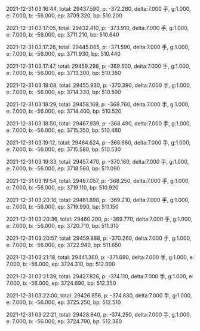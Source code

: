 2021-12-31 03:16:44, total: 29437.590, p: -372.280, delta:7.000 手, g:1.000, e: 7.000, b: -56.000, ep: 3709.320, bp: 510.200

2021-12-31 03:17:05, total: 29432.410, p: -373.910, delta:7.000 手, g:1.000, e: 7.000, b: -56.000, ep: 3711.210, bp: 510.640

2021-12-31 03:17:26, total: 29445.065, p: -371.590, delta:7.000 手, g:1.000, e: 7.000, b: -56.000, ep: 3711.930, bp: 510.440

2021-12-31 03:17:47, total: 29459.298, p: -369.500, delta:7.000 手, g:1.000, e: 7.000, b: -56.000, ep: 3713.300, bp: 510.350

2021-12-31 03:18:08, total: 29455.930, p: -370.390, delta:7.000 手, g:1.000, e: 7.000, b: -56.000, ep: 3714.330, bp: 510.590

2021-12-31 03:18:29, total: 29458.169, p: -369.760, delta:7.000 手, g:1.000, e: 7.000, b: -56.000, ep: 3714.400, bp: 510.520

2021-12-31 03:18:50, total: 29467.939, p: -368.490, delta:7.000 手, g:1.000, e: 7.000, b: -56.000, ep: 3715.350, bp: 510.480

2021-12-31 03:19:12, total: 29464.624, p: -368.660, delta:7.000 手, g:1.000, e: 7.000, b: -56.000, ep: 3715.580, bp: 510.530

2021-12-31 03:19:33, total: 29457.470, p: -370.160, delta:7.000 手, g:1.000, e: 7.000, b: -56.000, ep: 3718.560, bp: 511.090

2021-12-31 03:19:54, total: 29467.057, p: -368.250, delta:7.000 手, g:1.000, e: 7.000, b: -56.000, ep: 3719.110, bp: 510.920

2021-12-31 03:20:16, total: 29461.898, p: -369.210, delta:7.000 手, g:1.000, e: 7.000, b: -56.000, ep: 3719.990, bp: 511.150

2021-12-31 03:20:36, total: 29460.200, p: -369.770, delta:7.000 手, g:1.000, e: 7.000, b: -56.000, ep: 3720.710, bp: 511.310

2021-12-31 03:20:57, total: 29459.888, p: -370.260, delta:7.000 手, g:1.000, e: 7.000, b: -56.000, ep: 3722.940, bp: 511.650

2021-12-31 03:21:18, total: 29441.360, p: -371.690, delta:7.000 手, g:1.000, e: 7.000, b: -56.000, ep: 3724.310, bp: 512.000

2021-12-31 03:21:39, total: 29427.826, p: -374.110, delta:7.000 手, g:1.000, e: 7.000, b: -56.000, ep: 3724.690, bp: 512.350

2021-12-31 03:22:00, total: 29426.856, p: -374.830, delta:7.000 手, g:1.000, e: 7.000, b: -56.000, ep: 3725.250, bp: 512.510

2021-12-31 03:22:21, total: 29428.840, p: -374.250, delta:7.000 手, g:1.000, e: 7.000, b: -56.000, ep: 3724.790, bp: 512.380